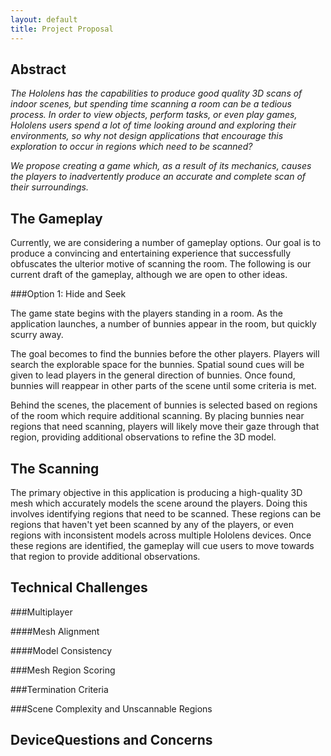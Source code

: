 ```yaml
---
layout: default
title: Project Proposal
---
```


## Abstract

_The Hololens has the capabilities to produce good quality 3D scans of indoor scenes, but spending time scanning a room can be a tedious process. In order to view objects, perform tasks, or even play games, Hololens users spend a lot of time looking around and exploring their environments, so why not design applications that encourage this exploration to occur in regions which need to be scanned?_

_We propose creating a game which, as a result of its mechanics, causes the players to inadvertently produce an accurate and complete scan of their surroundings._

## The Gameplay

Currently, we are considering a number of gameplay options. Our goal is to produce a convincing and entertaining experience that successfully obfuscates the ulterior motive of scanning the room. The following is our current draft of the gameplay, although we are open to other ideas. 

###Option 1: Hide and Seek

The game state begins with the players standing in a room. As the application launches, a number of bunnies appear in the room, but quickly scurry away. 

The goal becomes to find the bunnies before the other players. Players will search the explorable space for the bunnies. Spatial sound cues will be given to lead players in the general direction of bunnies. Once found, bunnies will reappear in other parts of the scene until some criteria is met. 

Behind the scenes, the placement of bunnies is selected based on regions of the room which require additional scanning. By placing bunnies near regions that need scanning, players will likely move their gaze through that region, providing additional observations to refine the 3D model.  

## The Scanning

The primary objective in this application is producing a high-quality 3D mesh which accurately models the scene around the players. Doing this involves identifying regions that need to be scanned. These regions can be regions that haven't yet been scanned by any of the players, or even regions with inconsistent models across multiple Hololens devices. Once these regions are identified, the gameplay will cue users to move towards that region to provide additional observations. 
## Technical Challenges

###Multiplayer

####Mesh Alignment

####Model Consistency

###Mesh Region Scoring

###Termination Criteria

###Scene Complexity and Unscannable Regions

## DeviceQuestions and Concerns


